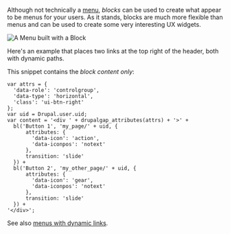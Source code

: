 

Although not technically a [menu](../Menus), *blocks* can be used to create what appear to be menus for your users. As it stands, blocks are much more flexible than menus and can be used to create some very interesting UX widgets.

![A Menu built with a Block](http://drupalgap.org/sites/default/files/block-menu-widget.png)

Here's an example that places two links at the top right of the header, both with dynamic paths.

This snippet contains the *block content only*:

```
var attrs = {
  'data-role': 'controlgroup',
  'data-type': 'horizontal',
  'class': 'ui-btn-right'
};
var uid = Drupal.user.uid;
var content = '<div ' + drupalgap_attributes(attrs) + '>' +
  bl('Button 1', 'my_page/' + uid, {
      attributes: {
        'data-icon': 'action',
        'data-iconpos': 'notext'
      },
      transition: 'slide'
  }) +
  bl('Button 2', 'my_other_page/' + uid, {
      attributes: {
        'data-icon': 'gear',
        'data-iconpos': 'notext'
      },
      transition: 'slide'
  }) +
'</div>';
```

See also [menus with dynamic links](../Menus/Menus_with_Dynamic_Links).
